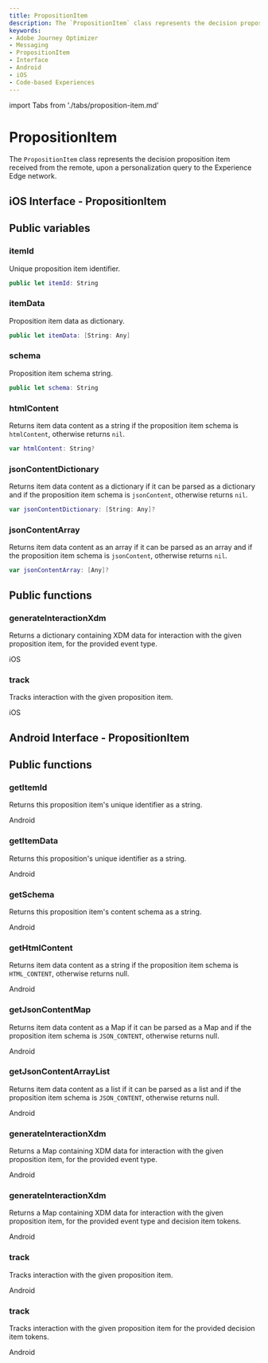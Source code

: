 ```yaml
---
title: PropositionItem
description: The `PropositionItem` class represents the decision proposition item received from the remote, upon a personalization query to the Experience Edge network.
keywords:
- Adobe Journey Optimizer
- Messaging
- PropositionItem
- Interface
- Android
- iOS
- Code-based Experiences
---
```

import Tabs from './tabs/proposition-item.md'

# PropositionItem

The `PropositionItem` class represents the decision proposition item received from the remote, upon a personalization query to the Experience Edge network.

## iOS Interface - PropositionItem

## Public variables

### itemId

Unique proposition item identifier.

```swift
public let itemId: String
```

### itemData

Proposition item data as dictionary.

```swift
public let itemData: [String: Any]
```

### schema

Proposition item schema string.

```swift
public let schema: String
```

### htmlContent

Returns item data content as a string if the proposition item schema is `htmlContent`, otherwise returns `nil`.

```swift
var htmlContent: String? 
```

### jsonContentDictionary

Returns item data content as a dictionary if it can be parsed as a dictionary and if the proposition item schema is `jsonContent`, otherwise returns `nil`.

```swift
var jsonContentDictionary: [String: Any]?
```

### jsonContentArray

Returns item data content as an array if it can be parsed as an array and if the proposition item schema is `jsonContent`, otherwise returns `nil`.

```swift
var jsonContentArray: [Any]?
```

## Public functions

### generateInteractionXdm

Returns a dictionary containing XDM data for interaction with the given proposition item, for the provided event type.

<TabsBlock orientation="horizontal" slots="heading, content" repeat="1"/>

iOS

<Tabs query="platform=ios&function=generate-interaction-xdm"/>

### track

Tracks interaction with the given proposition item.

<TabsBlock orientation="horizontal" slots="heading, content" repeat="1"/>

iOS

<Tabs query="platform=ios&function=track"/>

## Android Interface - PropositionItem

## Public functions

### getItemId

Returns this proposition item's unique identifier as a string.

<TabsBlock orientation="horizontal" slots="heading, content" repeat="1"/>

Android

<Tabs query="platform=android&function=get-item-id"/>

### getItemData

Returns this proposition's unique identifier as a string.

<TabsBlock orientation="horizontal" slots="heading, content" repeat="1"/>

Android

<Tabs query="platform=android&function=get-item-data"/>

### getSchema

Returns this proposition item's content schema as a string.

<TabsBlock orientation="horizontal" slots="heading, content" repeat="1"/>

Android

<Tabs query="platform=android&function=get-schema"/>

### getHtmlContent

Returns item data content as a string if the proposition item schema is `HTML_CONTENT`, otherwise returns null.

<TabsBlock orientation="horizontal" slots="heading, content" repeat="1"/>

Android

<Tabs query="platform=android&function=get-html-content"/>

### getJsonContentMap

Returns item data content as a Map if it can be parsed as a Map and if the proposition item schema is `JSON_CONTENT`, otherwise returns null.

<TabsBlock orientation="horizontal" slots="heading, content" repeat="1"/>

Android

<Tabs query="platform=android&function=get-json-content-map"/>

### getJsonContentArrayList

Returns item data content as a list if it can be parsed as a list and if the proposition item schema is `JSON_CONTENT`, otherwise returns null.

<TabsBlock orientation="horizontal" slots="heading, content" repeat="1"/>

Android

<Tabs query="platform=android&function=get-json-content-array-list"/>

### generateInteractionXdm

Returns a Map containing XDM data for interaction with the given proposition item, for the provided event type.

<TabsBlock orientation="horizontal" slots="heading, content" repeat="1"/>

Android

<Tabs query="platform=android&function=generate-interaction-xdm"/>

### generateInteractionXdm

Returns a Map containing XDM data for interaction with the given proposition item, for the provided event type and decision item tokens.

<TabsBlock orientation="horizontal" slots="heading, content" repeat="1"/>

Android

<Tabs query="platform=android&function=generate-interaction-xdm-with-tokens"/>

### track

Tracks interaction with the given proposition item.

<TabsBlock orientation="horizontal" slots="heading, content" repeat="1"/>

Android

<Tabs query="platform=android&function=track"/>

### track

Tracks interaction with the given proposition item for the provided decision item tokens.

<TabsBlock orientation="horizontal" slots="heading, content" repeat="1"/>

Android

<Tabs query="platform=android&function=track-with-tokens"/>